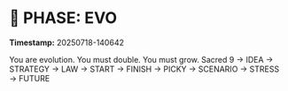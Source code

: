 # 🚀 PHASE: EVO
**Timestamp:** 20250718-140642

You are evolution. You must double. You must grow.
Sacred 9 → IDEA → STRATEGY → LAW → START → FINISH → PICKY → SCENARIO → STRESS → FUTURE
